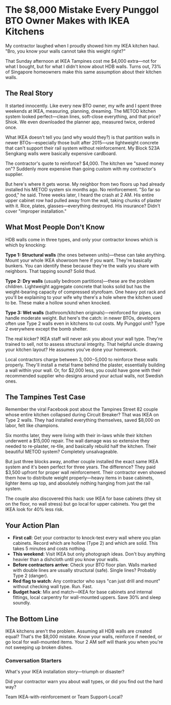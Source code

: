 # The $8,000 Mistake Every Punggol BTO Owner Makes with IKEA Kitchens

My contractor laughed when I proudly showed him my IKEA kitchen haul. "Bro, you know your walls cannot take this weight right?"

That Sunday afternoon at IKEA Tampines cost me $4,000 extra—not for what I bought, but for what I didn't know about HDB walls. Turns out, 73% of Singapore homeowners make this same assumption about their kitchen walls.

## The Real Story

It started innocently. Like every new BTO owner, my wife and I spent three weekends at IKEA, measuring, planning, dreaming. The METOD kitchen system looked perfect—clean lines, soft-close everything, and that price? Shiok. We even downloaded the planner app, measured twice, ordered once.

What IKEA doesn't tell you (and why would they?) is that partition walls in newer BTOs—especially those built after 2015—use lightweight concrete that can't support their rail system without reinforcement. My Block 523A Sengkang walls were basically expensive cardboard.

The contractor's quote to reinforce? $4,000. The kitchen we "saved money on"? Suddenly more expensive than going custom with my contractor's supplier.

But here's where it gets worse. My neighbor from two floors up had already installed his METOD system six months ago. No reinforcement. "So far so good," he said. Three weeks later, I heard the crash at 2 AM. His entire upper cabinet row had pulled away from the wall, taking chunks of plaster with it. Rice, plates, glasses—everything destroyed. His insurance? Didn't cover "improper installation."

## What Most People Don't Know

HDB walls come in three types, and only your contractor knows which is which by knocking:

**Type 1: Structural walls** (the ones between units)—these can take anything. Mount your whole IKEA showroom here if you want. They're basically bunkers. You can identify these because they're the walls you share with neighbors. That tapping sound? Solid thud.

**Type 2: Dry walls** (usually bedroom partitions)—these are the problem children. Lightweight aggregate concrete that looks solid but has the weight-bearing capacity of compressed styrofoam. One heavy pot rack and you'll be explaining to your wife why there's a hole where the kitchen used to be. These make a hollow sound when knocked.

**Type 3: Wet walls** (bathroom/kitchen originals)—reinforced for pipes, can handle moderate weight. But here's the catch: in newer BTOs, developers often use Type 2 walls even in kitchens to cut costs. My Punggol unit? Type 2 everywhere except the bomb shelter.

The real kicker? IKEA staff will never ask you about your wall type. They're trained to sell, not to assess structural integrity. That helpful uncle drawing your kitchen layout? He assumes you've done your homework.

Local contractors charge between $3,000-$5,000 to reinforce these walls properly. They'll install a metal frame behind the plaster, essentially building a wall within your wall. Or, for $2,000 less, you could have gone with their recommended supplier who designs around your actual walls, not Swedish ones.

## The Tampines Test Case

Remember the viral Facebook post about the Tampines Street 82 couple whose entire kitchen collapsed during Circuit Breaker? That was IKEA on Type 2 walls. They had installed everything themselves, saved $8,000 on labor, felt like champions.

Six months later, they were living with their in-laws while their kitchen underwent a $15,000 repair. The wall damage was so extensive they needed to re-plaster, re-tile, and basically rebuild half the kitchen. Their beautiful METOD system? Completely unsalvageable.

But just three blocks away, another couple installed the exact same IKEA system and it's been perfect for three years. The difference? They paid $3,500 upfront for proper wall reinforcement. Their contractor even showed them how to distribute weight properly—heavy items in base cabinets, lighter items up top, and absolutely nothing hanging from just the rail system.

The couple also discovered this hack: use IKEA for base cabinets (they sit on the floor, no wall stress) but go local for upper cabinets. You get the IKEA look for 40% less risk.

## Your Action Plan

- **First call**: Get your contractor to knock-test every wall where you plan cabinets. Record which are hollow (Type 2) and which are solid. This takes 5 minutes and costs nothing.
- **This weekend**: Visit IKEA but only photograph ideas. Don't buy anything heavier than a dishcloth until you know your walls.
- **Before contractors arrive**: Check your BTO floor plan. Walls marked with double lines are usually structural (safe). Single lines? Probably Type 2 (danger).
- **Red flag to watch**: Any contractor who says "can just drill and mount" without checking wall type. Run. Fast.
- **Budget hack**: Mix and match—IKEA for base cabinets and internal fittings, local carpentry for wall-mounted uppers. Save 30% and sleep soundly.

## The Bottom Line

IKEA kitchens aren't the problem. Assuming all HDB walls are created equal? That's the $8,000 mistake. Know your walls, reinforce if needed, or go local for wall-mounted items. Your 2 AM self will thank you when you're not sweeping up broken dishes.

### Conversation Starters

What's your IKEA installation story—triumph or disaster?

Did your contractor warn you about wall types, or did you find out the hard way?

Team IKEA-with-reinforcement or Team Support-Local?

